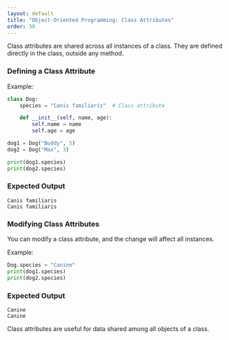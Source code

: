 ```yaml
---
layout: default
title: "Object-Oriented Programming: Class Attributes"
order: 39
---
```


Class attributes are shared across all instances of a class. They are defined directly in the class, outside any method.

### Defining a Class Attribute

Example:

```python
class Dog:
    species = "Canis familiaris"  # Class attribute

    def __init__(self, name, age):
        self.name = name
        self.age = age

dog1 = Dog("Buddy", 5)
dog2 = Dog("Max", 3)

print(dog1.species)
print(dog2.species)
```

### Expected Output

```plaintext
Canis familiaris
Canis familiaris
```

### Modifying Class Attributes

You can modify a class attribute, and the change will affect all instances.

Example:

```python
Dog.species = "Canine"
print(dog1.species)
print(dog2.species)
```

### Expected Output

```plaintext
Canine
Canine
```

Class attributes are useful for data shared among all objects of a class.